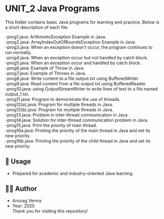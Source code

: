 # UNIT_2 Java Programs

This folder contains basic Java programs for learning and practice. Below is a short description of each file:

-prog1.java: ArithmeticException Example in Java.<br>
-prog2.java: ArrayIndexOutOfBoundsException Example in Java.<br> 
-prog3.java: When an exception doesn't occur, the program continues to run normally.<br>
-prog4.java: When an exception occur but not handled by catch block.<br>
-prog5.java: When an exception occur and handled by catch block. <br>
-prog6.java: Example of Throw in Java.<br>
-prog7.java: Example of Throws in Java.<br>
-prog8.java: Write content to a file output.txt using BufferedWriter.<br>
-prog9.java: Read content from a file output.txt using BufferedReader.<br>
-prog10.java: using OutputStreamWriter to write lines of text to a file named output_1.txt.<br>
-prog11.java: Program to demonstrate the use of threads.<br>
-prog12(a).java: Program for multiple threads in Java.<br>
-prog12(b).java: Program for multiple threads in Java.<br>
-prog13.java: Problem in inter-thread communication in Java.<br>
-prog14.java: Solution for inter-thread communication problem in Java.<br>
-prog15.java: Print the priority of main thread.<br>
-prog16a.java: Printing the priority of the main thread in Java and set its new priority.<br>
-prog16b.java: Printing the priority of the child thread in Java and set its new priority.<br>

## 📌 Usage
  - Prepared for academic and industry-oriented Java learning.

## 🧑‍💻 Author
  - Anurag Verma
  - Year: 2025<br>
Thank you for visiting this repository!

